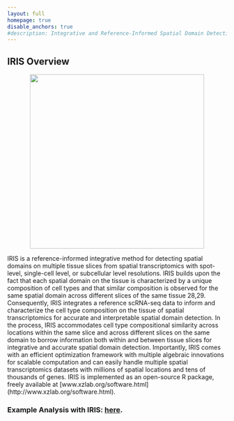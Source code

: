 ```yaml
---
layout: full
homepage: true
disable_anchors: true
#description: Integrative and Reference-Informed Spatial Domain Detection for Spatial Transcriptomics 
---
```

## IRIS Overview
<p align="center">
<img src="https://github.com/YingMa0107/IRIS/blob/master/docs/IRIS_logo.png" width="400" />
</p>
IRIS is a reference-informed integrative method for detecting spatial domains on multiple tissue slices from spatial transcriptomics with spot-level, single-cell level, or subcellular level resolutions. IRIS builds upon the fact that each spatial domain on the tissue is characterized by a unique composition of cell types and that similar composition is observed for the same spatial domain across different slices of the same tissue 28,29. Consequently, IRIS integrates a reference scRNA-seq data to inform and characterize the cell type composition on the tissue of spatial transcriptomics for accurate and interpretable spatial domain detection. In the process, IRIS accommodates cell type compositional similarity across locations within the same slice and across different slices on the same domain to borrow information both within and between tissue slices for integrative and accurate spatial domain detection. Importantly, IRIS comes with an efficient optimization framework with multiple algebraic innovations for scalable computation and can easily handle multiple spatial transcriptomics datasets with millions of spatial locations and tens of thousands of genes. IRIS is implemented as an open-source R package, freely available at [www.xzlab.org/software.html](http://www.xzlab.org/software.html). 

### Example Analysis with IRIS: [here](https://yingma0107.github.io/IRIS/documentation/04_IRIS_Example.html).
